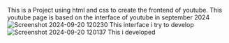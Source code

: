 This is a Project using html and css to create the frontend of youtube.
This youtube page is based on the interface of youtube in september 2024
![Screenshot 2024-09-20 120230](https://github.com/user-attachments/assets/adbb7211-e9db-4b5e-a489-6889af386ce4)
This interface i try to develop
![Screenshot 2024-09-20 120137](https://github.com/user-attachments/assets/7b25960b-3c1e-483b-8424-acc350aebb74)
This i developed 

